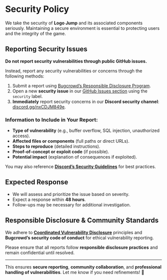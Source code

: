 # Security Policy

We take the security of **Logo Jump** and its associated components seriously. Maintaining a secure environment is essential to protecting users and the integrity of the game.

## Reporting Security Issues

**Do not report security vulnerabilities through public GitHub issues.**  

Instead, report any security vulnerabilities or concerns through the following methods:
1. Submit a report using [Bugcrowd’s Responsible Disclosure Program](https://www.bugcrowd.com/).
2. Open a new **security issue** in our [GitHub Issues section](https://github.com/redisnotbluedev/logojump/issues) using the `security` label.
3. **Immediately** report security concerns in our **Discord security channel**: [discord.gg/nxCDJM849e](https://discord.gg/nxCDJM849e).

### Information to Include in Your Report:
- **Type of vulnerability** (e.g., buffer overflow, SQL injection, unauthorized access).
- **Affected files or components** (full paths or direct URLs).
- **Steps to reproduce** (detailed instructions).
- **Proof-of-concept or exploit code** (if possible).
- **Potential impact** (explanation of consequences if exploited).

You may also reference **[Discord’s Security Guidelines](https://discord.com/security)** for best practices.

## Expected Response
- We will assess and prioritize the issue based on severity.
- Expect a response within **48 hours**.
- Follow-ups may be necessary for additional investigation.

## Responsible Disclosure & Community Standards
We adhere to **[Coordinated Vulnerability Disclosure](https://www.microsoft.com/en-us/msrc/cvd)** principles and **Bugcrowd’s security code of conduct** for ethical vulnerability reporting.  

Please ensure that all reports follow **responsible disclosure practices** and remain confidential until resolved.

---

This ensures **secure reporting**, **community collaboration**, and **professional handling of vulnerabilities**. Let me know if you need refinements! 🚀

